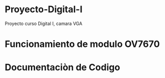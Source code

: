 # Proyecto-Digital-I
Proyecto curso Digital I, camara VGA
# Funcionamiento de modulo OV7670
# Documentaciòn de Codigo 

